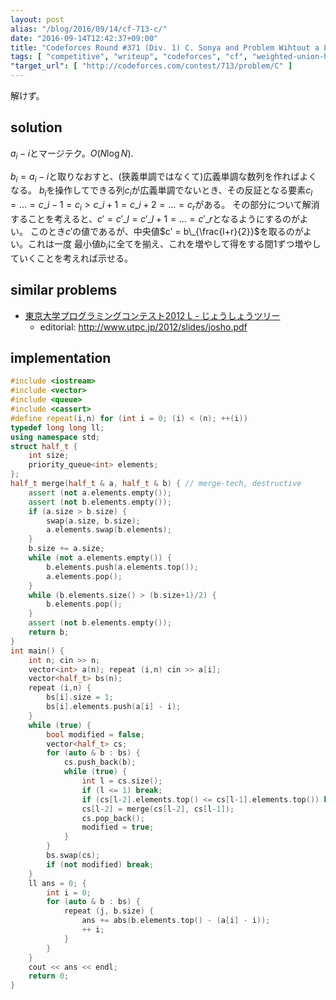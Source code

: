 ```yaml
---
layout: post
alias: "/blog/2016/09/14/cf-713-c/"
date: "2016-09-14T12:42:37+09:00"
title: "Codeforces Round #371 (Div. 1) C. Sonya and Problem Wihtout a Legend"
tags: [ "competitive", "writeup", "codeforces", "cf", "weighted-union-heuristic" ]
"target_url": [ "http://codeforces.com/contest/713/problem/C" ]
---
```


解けず。

## solution

$a_i - i$とマージテク。$O(N \log N)$.

$b_i = a_i - i$と取りなおすと、(狭義単調ではなくて)広義単調な数列を作ればよくなる。
$b_i$を操作してできる列$c_i$が広義単調でないとき、その反証となる要素$c_l = \dots = c\_{i-1} = c_i \gt c\_{i+1} = c\_{i+2} = \dots = c_r$がある。
その部分について解消することを考えると、$c' = c'\_l = c'\_{l+1} = \dots = c'\_r$となるようにするのがよい。
このとき$c'$の値であるが、中央値$c' = b\_{\frac{l+r}{2}}$を取るのがよい。これは一度 最小値$b_i$に全てを揃え、これを増やして得をする間$1$ずつ増やしていくことを考えれば示せる。

## similar problems

-   [東京大学プログラミングコンテスト2012 L - じょうしょうツリー](https://beta.atcoder.jp/contests/utpc2012/tasks/utpc2012_12)
    -   editorial: <http://www.utpc.jp/2012/slides/josho.pdf>

## implementation

``` c++
#include <iostream>
#include <vector>
#include <queue>
#include <cassert>
#define repeat(i,n) for (int i = 0; (i) < (n); ++(i))
typedef long long ll;
using namespace std;
struct half_t {
    int size;
    priority_queue<int> elements;
};
half_t merge(half_t & a, half_t & b) { // merge-tech, destructive
    assert (not a.elements.empty());
    assert (not b.elements.empty());
    if (a.size > b.size) {
        swap(a.size, b.size);
        a.elements.swap(b.elements);
    }
    b.size += a.size;
    while (not a.elements.empty()) {
        b.elements.push(a.elements.top());
        a.elements.pop();
    }
    while (b.elements.size() > (b.size+1)/2) {
        b.elements.pop();
    }
    assert (not b.elements.empty());
    return b;
}
int main() {
    int n; cin >> n;
    vector<int> a(n); repeat (i,n) cin >> a[i];
    vector<half_t> bs(n);
    repeat (i,n) {
        bs[i].size = 1;
        bs[i].elements.push(a[i] - i);
    }
    while (true) {
        bool modified = false;
        vector<half_t> cs;
        for (auto & b : bs) {
            cs.push_back(b);
            while (true) {
                int l = cs.size();
                if (l <= 1) break;
                if (cs[l-2].elements.top() <= cs[l-1].elements.top()) break;
                cs[l-2] = merge(cs[l-2], cs[l-1]);
                cs.pop_back();
                modified = true;
            }
        }
        bs.swap(cs);
        if (not modified) break;
    }
    ll ans = 0; {
        int i = 0;
        for (auto & b : bs) {
            repeat (j, b.size) {
                ans += abs(b.elements.top() - (a[i] - i));
                ++ i;
            }
        }
    }
    cout << ans << endl;
    return 0;
}
```
